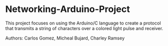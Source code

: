 # Networking-Arduino-Project
This project focuses on using the Arduino/C language to create a protocol that transmits a string of characters over a colored light pulse and receiver. 

Authors: Carlos Gomez, Micheal Bujard, Charley Ramsey
